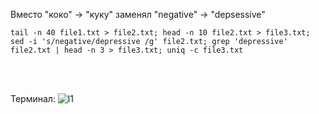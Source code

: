 Вместо "коко" -> "куку" заменял "negative" -> "depsessive"

    tail -n 40 file1.txt > file2.txt; head -n 10 file2.txt > file3.txt;
    sed -i 's/negative/depressive /g' file2.txt; grep 'depressive' file2.txt | head -n 3 > file3.txt; uniq -c file3.txt
 <br> </br>
 
 Терминал: 
 ![l1](https://user-images.githubusercontent.com/84625375/157477501-4e5cd8c9-c713-49b3-80b4-e095a623b026.jpg)
